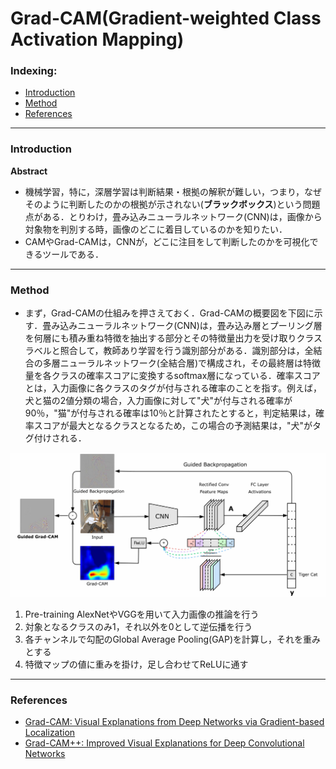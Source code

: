 # Grad-CAM(Gradient-weighted Class Activation Mapping)

### Indexing:
  - [Introduction](#Introduction)
  - [Method](#Method)
  - [References](#References)

---
### Introduction
**Abstract**
- 機械学習，特に，深層学習は判断結果・根拠の解釈が難しい，つまり，なぜそのように判断したのかの根拠が示されない(**ブラックボックス**)という問題点がある．とりわけ，畳み込みニューラルネットワーク(CNN)は，画像から対象物を判別する時，画像のどこに着目しているのかを知りたい．
- CAMやGrad-CAMは，CNNが，どこに注目をして判断したのかを可視化できるツールである．
---
### Method 
- まず，Grad-CAMの仕組みを押さえておく．Grad-CAMの概要図を下図に示す．畳み込みニューラルネットワーク(CNN)は，畳み込み層とプーリング層を何層にも積み重ね特徴を抽出する部分とその特徴量出力を受け取りクラスラベルと照合して，教師あり学習を行う識別部分がある．識別部分は，全結合の多層ニューラルネットワーク(全結合層)で構成され，その最終層は特徴量を各クラスの確率スコアに変換するsoftmax層になっている．確率スコアとは，入力画像に各クラスのタグが付与される確率のことを指す。例えば，犬と猫の2値分類の場合，入力画像に対して"犬"が付与される確率が90％，"猫"が付与される確率は10％と計算されたとすると，判定結果は，確率スコアが最大となるクラスとなるため，この場合の予測結果は，"犬"がタグ付けされる．
<img src="https://github.com/Hajime96/Notes/blob/master/Tutorials/images/gradcam-figure.png" width="1245" hegiht="571" align=center/>
  
  1. Pre-training AlexNetやVGGを用いて入力画像の推論を行う
  2. 対象となるクラスのみ1，それ以外を0として逆伝播を行う
  3. 各チャンネルで勾配のGlobal Average Pooling(GAP)を計算し，それを重みとする
  4. 特徴マップの値に重みを掛け，足し合わせてReLUに通す
  
---
### References
- [Grad-CAM: Visual Explanations from Deep Networks via Gradient-based Localization](https://arxiv.org/pdf/1610.02391.pdf)
- [Grad-CAM++: Improved Visual Explanations for Deep Convolutional Networks](https://arxiv.org/pdf/1710.11063.pdf)

